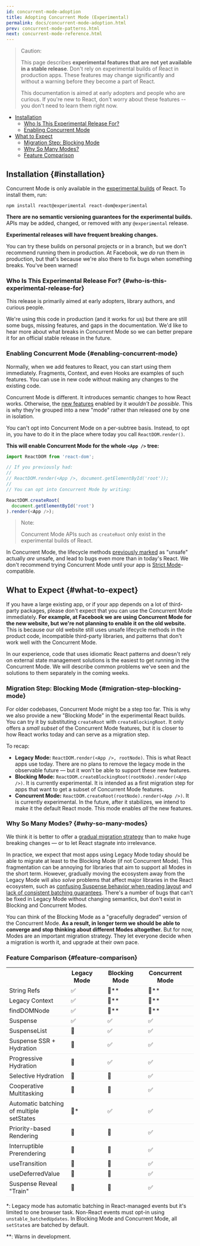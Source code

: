 ```yaml
---
id: concurrent-mode-adoption
title: Adopting Concurrent Mode (Experimental)
permalink: docs/concurrent-mode-adoption.html
prev: concurrent-mode-patterns.html
next: concurrent-mode-reference.html
---
```


>Caution:
>
>This page describes **experimental features that are not yet available in a stable release**. Don't rely on experimental builds of React in production apps. These features may change significantly and without a warning before they become a part of React.
>
>This documentation is aimed at early adopters and people who are curious. If you're new to React, don't worry about these features -- you don't need to learn them right now.

- [Installation](#installation)
  - [Who Is This Experimental Release For?](#who-is-this-experimental-release-for)
  - [Enabling Concurrent Mode](#enabling-concurrent-mode)
- [What to Expect](#what-to-expect)
  - [Migration Step: Blocking Mode](#migration-step-blocking-mode)
  - [Why So Many Modes?](#why-so-many-modes)
  - [Feature Comparison](#feature-comparison)

## Installation {#installation}

Concurrent Mode is only available in the [experimental builds](/blog/2019/10/22/react-release-channels.html#experimental-channel) of React. To install them, run:

```
npm install react@experimental react-dom@experimental
```

**There are no semantic versioning guarantees for the experimental builds.**  
APIs may be added, changed, or removed with any `@experimental` release.

**Experimental releases will have frequent breaking changes.**

You can try these builds on personal projects or in a branch, but we don't recommend running them in production. At Facebook, we *do* run them in production, but that's because we're also there to fix bugs when something breaks. You've been warned!

### Who Is This Experimental Release For? {#who-is-this-experimental-release-for}

This release is primarily aimed at early adopters, library authors, and curious people.

We're using this code in production (and it works for us) but there are still some bugs, missing features, and gaps in the documentation. We'd like to hear more about what breaks in Concurrent Mode so we can better prepare it for an official stable release in the future.

### Enabling Concurrent Mode {#enabling-concurrent-mode}

Normally, when we add features to React, you can start using them immediately. Fragments, Context, and even Hooks are examples of such features. You can use in new code without making any changes to the existing code.

Concurrent Mode is different. It introduces semantic changes to how React works. Otherwise, the [new features](/docs/concurrent-mode-patterns.html) enabled by it *wouldn't be possible*. This is why they're grouped into a new "mode" rather than released one by one in isolation.

You can't opt into Concurrent Mode on a per-subtree basis. Instead, to opt in, you have to do it in the place where today you call `ReactDOM.render()`.

**This will enable Concurrent Mode for the whole `<App />` tree:**

```js
import ReactDOM from 'react-dom';

// If you previously had:
//
// ReactDOM.render(<App />, document.getElementById('root'));
//
// You can opt into Concurrent Mode by writing:

ReactDOM.createRoot(
  document.getElementById('root')
).render(<App />);
```

>Note:
>
>Concurrent Mode APIs such as `createRoot` only exist in the experimental builds of React.

In Concurrent Mode, the lifecycle methods [previously marked](https://reactjs.org/blog/2018/03/27/update-on-async-rendering.html) as "unsafe" actually *are* unsafe, and lead to bugs even more than in today's React. We don't recommend trying Concurrent Mode until your app is [Strict Mode](https://reactjs.org/docs/strict-mode.html)-compatible.

## What to Expect {#what-to-expect}

If you have a large existing app, or if your app depends on a lot of third-party packages, please don't expect that you can use the Concurrent Mode immediately. **For example, at Facebook we are using Concurrent Mode for the new website, but we're not planning to enable it on the old website.** This is because our old website still uses unsafe lifecycle methods in the product code, incompatible third-party libraries, and patterns that don't work well with the Concurrent Mode.

In our experience, code that uses idiomatic React patterns and doesn't rely on external state management solutions is the easiest to get running in the Concurrent Mode. We will describe common problems we've seen and the solutions to them separately in the coming weeks.

### Migration Step: Blocking Mode {#migration-step-blocking-mode}

For older codebases, Concurrent Mode might be a step too far. This is why we also provide a new "Blocking Mode" in the experimental React builds. You can try it by substituting `createRoot` with `createBlockingRoot`. It only offers a *small subset* of the Concurrent Mode features, but it is closer to how React works today and can serve as a migration step.

To recap:

* **Legacy Mode:** `ReactDOM.render(<App />, rootNode)`. This is what React apps use today. There are no plans to remove the legacy mode in the observable future — but it won't be able to support these new features.
* **Blocking Mode:** `ReactDOM.createBlockingRoot(rootNode).render(<App />)`. It is currently experimental. It is intended as a first migration step for apps that want to get a subset of Concurrent Mode features.
* **Concurrent Mode:** `ReactDOM.createRoot(rootNode).render(<App />)`. It is currently experimental. In the future, after it stabilizes, we intend to make it the default React mode. This mode enables *all* the new features.

### Why So Many Modes? {#why-so-many-modes}

We think it is better to offer a [gradual migration strategy](/docs/faq-versioning.html#commitment-to-stability) than to make huge breaking changes — or to let React stagnate into irrelevance.

In practice, we expect that most apps using Legacy Mode today should be able to migrate at least to the Blocking Mode (if not Concurrent Mode). This fragmentation can be annoying for libraries that aim to support all Modes in the short term. However, gradually moving the ecosystem away from the Legacy Mode will also *solve* problems that affect major libraries in the React ecosystem, such as [confusing Suspense behavior when reading layout](https://github.com/facebook/react/issues/14536) and [lack of consistent batching guarantees](https://github.com/facebook/react/issues/15080). There's a number of bugs that can't be fixed in Legacy Mode without changing semantics, but don't exist in Blocking and Concurrent Modes.

You can think of the Blocking Mode as a "gracefully degraded" version of the Concurrent Mode. **As a result, in longer term we should be able to converge and stop thinking about different Modes altogether.** But for now, Modes are an important migration strategy. They let everyone decide when a migration is worth it, and upgrade at their own pace.

### Feature Comparison {#feature-comparison}

<style>
  #feature-table table { border-collapse: collapse; }
  #feature-table th { padding-right: 30px; }
  #feature-table tr { border-bottom: 1px solid #eee; }
</style>

<div id="feature-table">

|   |Legacy Mode  |Blocking Mode  |Concurrent Mode  |
|---  |---  |---  |---  |
|String Refs  |✅  |🚫**  |🚫**  |
|Legacy Context |✅  |🚫**  |🚫**  |
|findDOMNode  |✅  |🚫**  |🚫**  |
|Suspense |✅  |✅  |✅  |
|SuspenseList |🚫  |✅  |✅  |
|Suspense SSR + Hydration |🚫  |✅  |✅  |
|Progressive Hydration  |🚫  |✅  |✅  |
|Selective Hydration  |🚫  |🚫  |✅  |
|Cooperative Multitasking |🚫  |🚫  |✅  |
|Automatic batching of multiple setStates     |🚫* |✅  |✅  |
|Priority-based Rendering |🚫  |🚫  |✅  |
|Interruptible Prerendering |🚫  |🚫  |✅  |
|useTransition  |🚫  |🚫  |✅  |
|useDeferredValue |🚫  |🚫  |✅  |
|Suspense Reveal "Train"  |🚫  |🚫  |✅  |

</div>

\*: Legacy mode has automatic batching in React-managed events but it's limited to one browser task. Non-React events must opt-in using `unstable_batchedUpdates`. In Blocking Mode and Concurrent Mode, all `setState`s are batched by default.

\*\*: Warns in development.
